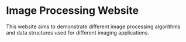 # Image Processing Website

This website aims to demonstrate different image processing algorithms and data structures
used for different imaging applications.
